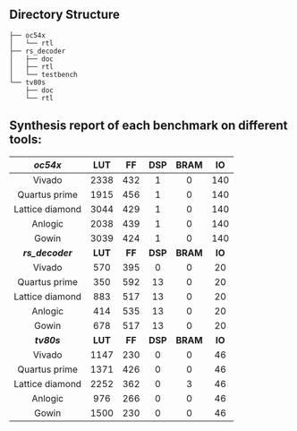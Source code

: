 ## Directory Structure

    ├── oc54x
    │   └── rtl
    ├── rs_decoder
    │   ├── doc
    │   ├── rtl
    │   └── testbench
    └── tv80s
        ├── doc
        └── rtl


## Synthesis report of each benchmark on different tools:

|**_oc54x_**|**LUT**|**FF**|**DSP**|**BRAM**|**IO**|
|:---:|:---:|:---:|:---:|:---:|:---:|
|Vivado|2338|432|1|0|140|
|Quartus prime|1915|456|1|0|140|
|Lattice diamond|3044|429|1|0|140|
|Anlogic|2038|439|1|0|140|
|Gowin|3039|424|1|0|140|
|**_rs_decoder_**|**LUT**|**FF**|**DSP**|**BRAM**|**IO**|
|Vivado|570|395|0|0|20|
|Quartus prime|350|592|13|0|20|
|Lattice diamond|883|517|13|0|20|
|Anlogic|414|535|13|0|20|
|Gowin|678|517|13|0|20|
|**_tv80s_**|**LUT**|**FF**|**DSP**|**BRAM**|**IO**|
|Vivado|1147|230|0|0|46|
|Quartus prime|1371|426|0|0|46|
|Lattice diamond|2252|362|0|3|46|
|Anlogic|976|266|0|0|46|
|Gowin|1500|230|0|0|46|
